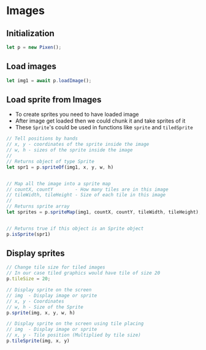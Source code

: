 # Images


## Initialization
```js
let p = new Pixen();
```




## Load images
```js
let img1 = await p.loadImage();
```


## Load sprite from Images
* To create sprites you need to have loaded image
* After image get loaded then we could chunk it and take sprites of it
* These `Sprite`'s could be used in functions like `sprite` and `tiledSprite`
```js
// Tell positions by hands
// x, y - coordinates of the sprite inside the image
// w, h - sizes of the sprite inside the image
//
// Returns object of type Sprite
let spr1 = p.spriteOf(img1, x, y, w, h)


// Map all the image into a sprite map
// countX, countY        - How many tiles are in this image
// tileWidth, tileHeight - Size of each tile in this image
//
// Returns sprite array
let sprites = p.spriteMap(img1, countX, countY, tileWidth, tileHeight);


// Returns true if this object is an Sprite object
p.isSprite(spr1)
```



## Display sprites
```js
// Change tile size for tiled images
// In our case tiled graphics would have tile of size 20
p.tileSize = 20;

// Display sprite on the screen
// img  - Display image or sprite
// x, y - Coordinates
// w, h - Size of the Sprite
p.sprite(img, x, y, w, h)

// Display sprite on the screen using tile placing
// img  - Display image or sprite
// x, y - Tile position (Multiplied by tile size)
p.tileSprite(img, x, y)
```
